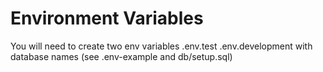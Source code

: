 
# Environment Variables

You will need to create two env variables
.env.test
.env.development with database names (see .env-example and db/setup.sql)